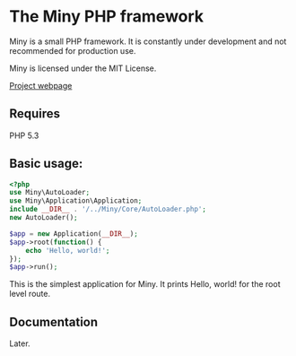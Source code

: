 The Miny PHP framework
=============
Miny is a small PHP framework. It is constantly under development and not recommended for production use.

Miny is licensed under the MIT License.

[Project webpage](http://projectminy.bugadani.hu/en/index.html)

Requires
----------
PHP 5.3

Basic usage:
----------

```php
<?php
use Miny\AutoLoader;
use Miny\Application\Application;
include __DIR__ . '/../Miny/Core/AutoLoader.php';
new AutoLoader();

$app = new Application(__DIR__);
$app->root(function() {
    echo 'Hello, world!';
});
$app->run();

```

This is the simplest application for Miny. It prints Hello, world! for the root level route.

Documentation
------------
Later.